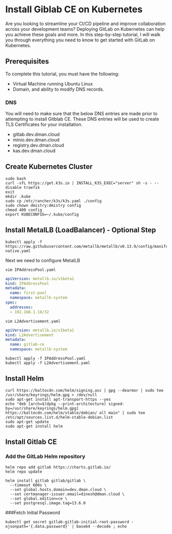# Install Giblab CE on Kubernetes

Are you looking to streamline your CI/CD pipeline and improve collaboration across your development teams? Deploying GitLab on Kubernetes can help you achieve these goals and more. In this step-by-step tutorial, I will walk you through everything you need to know to get started with GitLab on Kubernetes.

## Prerequisites
To complete this tutorial, you must have the following:

- Virtual Machine running Ubuntu Linux
- Domain, and ability to modify DNS records.

### DNS
You will need to make sure that the below DNS entries are made prior to attempting to install Gitblab CE. These DNS entries will be used to create TLS Certificates for your installation.

- gitlab.dev.dman.cloud
- minio.dev.dman.cloud
- registry.dev.dman.cloud
- kas.dev.dman.cloud

## Create Kubernetes Cluster
``` shell title="Run from shell prompt" linenums="1"
sudo bash
curl -sfL https://get.k3s.io | INSTALL_K3S_EXEC="server" sh -s - --disable traefik
exit 
mkdir .kube
sudo cp /etc/rancher/k3s/k3s.yaml ./config
sudo chown dmistry:dmistry config
chmod 400 config
export KUBECONFIG=~/.kube/config
```

## Install MetalLB (LoadBalancer) - Optional Step
``` shell title="Run from shell prompt" linenums="1"
kubectl apply -f https://raw.githubusercontent.com/metallb/metallb/v0.13.9/config/manifests/metallb-native.yaml
```
Next we need to configure MetalLB
``` shell title="Run from shell prompt" linenums="1"
vim IPAddressPool.yaml
```

``` yaml title="Copy and Paste the below remembering to change you network range below" linenums="1"
apiVersion: metallb.io/v1beta1
kind: IPAddressPool
metadata:
  name: first-pool
  namespace: metallb-system
spec:
  addresses:
  - 192.168.1.18/32

```
``` shell title="Run from shell prompt" linenums="1"
vim L2Advertisement.yaml
```
``` yaml title="Copy and Paste the below" linenums="1"
apiVersion: metallb.io/v1beta1
kind: L2Advertisement
metadata:
  name: gitlab-ce
  namespace: metallb-system
```
``` shell title="Apply the configuration" linenums="1"
kubectl apply -f IPAddressPool.yaml
kubectl apply -f L2Advertisement.yaml
```

## Install Helm
``` shell title="Run from shell prompt" linenums="1"
curl https://baltocdn.com/helm/signing.asc | gpg --dearmor | sudo tee /usr/share/keyrings/helm.gpg > /dev/null
sudo apt-get install apt-transport-https --yes
echo "deb [arch=$(dpkg --print-architecture) signed-by=/usr/share/keyrings/helm.gpg] https://baltocdn.com/helm/stable/debian/ all main" | sudo tee /etc/apt/sources.list.d/helm-stable-debian.list
sudo apt-get update
sudo apt-get install helm
```
## Install Gitlab CE
### Add the GitLab Helm repository
``` shell title="Run from shell prompt" linenums="1"
helm repo add gitlab https://charts.gitlab.io/
helm repo update
```
``` shell title="Install the gitlab chart" linenums="1"
helm install gitlab gitlab/gitlab \
  --timeout 600s \
  --set global.hosts.domain=dev.dman.cloud \
  --set certmanager-issuer.email=dinesh@dman.cloud \
  --set global.edition=ce \
  --set postgresql.image.tag=13.6.0
```
###Fetch Initial Password
``` shell title="Run from shell prompt" linenums="1"
kubectl get secret gitlab-gitlab-initial-root-password -ojsonpath='{.data.password}' | base64 --decode ; echo
```

